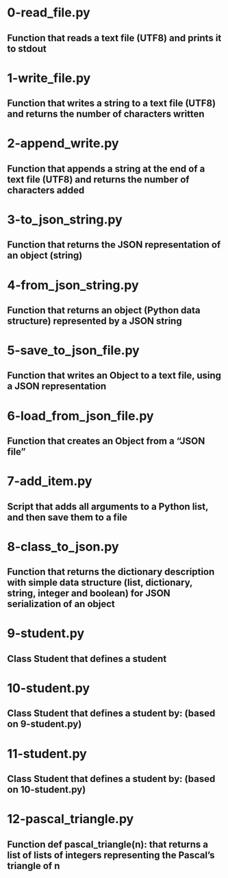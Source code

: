 # 0-read_file.py
## Function that reads a text file (UTF8) and prints it to stdout

# 1-write_file.py
## Function that writes a string to a text file (UTF8) and returns the number of characters written

# 2-append_write.py
## Function that appends a string at the end of a text file (UTF8) and returns the number of characters added

# 3-to_json_string.py
## Function that returns the JSON representation of an object (string)

# 4-from_json_string.py
## Function that returns an object (Python data structure) represented by a JSON string

# 5-save_to_json_file.py
## Function that writes an Object to a text file, using a JSON representation

# 6-load_from_json_file.py
## Function that creates an Object from a “JSON file”

# 7-add_item.py
## Script that adds all arguments to a Python list, and then save them to a file

# 8-class_to_json.py
## Function that returns the dictionary description with simple data structure (list, dictionary, string, integer and boolean) for JSON serialization of an object

# 9-student.py
## Class Student that defines a student

# 10-student.py
## Class Student that defines a student by: (based on 9-student.py)

# 11-student.py
## Class Student that defines a student by: (based on 10-student.py)

# 12-pascal_triangle.py
## Function def pascal_triangle(n): that returns a list of lists of integers representing the Pascal’s triangle of n

